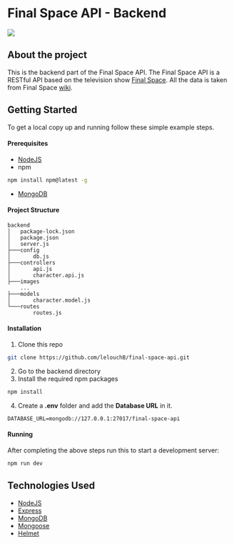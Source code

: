# Final Space API - Backend
![](https://github.com/lelouchB/final-space-api/blob/main/frontend/static/img/wallpaper2.jpg?raw=true)

## About the project
This is the backend part of the Final Space API. The Final Space API is a RESTful API based on the television show [Final Space](https://en.wikipedia.org/wiki/Final_Space). All the data is taken from Final Space [wiki](https://final-space.fandom.com/wiki/Final_Space_Wiki).

## Getting Started
To get a local copy up and running follow these simple example steps.

#### Prerequisites
- [NodeJS](https://nodejs.org/en/)
- npm
```bash
npm install npm@latest -g
```
- [MongoDB](https://docs.mongodb.com/manual/installation/)

#### Project Structure

``` 
backend
│   package-lock.json
│   package.json
│   server.js
├───config
│       db.js
├───controllers
│       api.js
│       character.api.js
├───images
    ...
├───models
│       character.model.js
└───routes
        routes.js
```

#### Installation
1. Clone this repo
```bash
git clone https://github.com/lelouchB/final-space-api.git
```
2. Go to the backend directory
3. Install the required npm packages
```bash
npm install
```
4. Create a **.env** folder and add the **Database URL** in it.
```
DATABASE_URL=mongodb://127.0.0.1:27017/final-space-api
```

#### Running 
After completing the above steps run this to start a development server:
```bash
npm run dev
```

## Technologies Used
- [NodeJS](https://nodejs.org/en/)
- [Express](https://expressjs.com/)
- [MongoDB](https://www.mongodb.com/)
- [Mongoose](https://mongoosejs.com/)
- [Helmet](https://www.npmjs.com/package/helmet)
